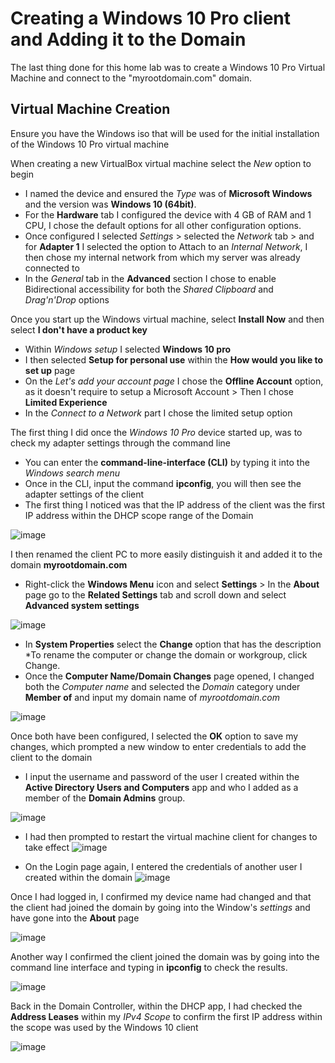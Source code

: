 # Creating a Windows 10 Pro client and Adding it to the Domain

The last thing done for this home lab was to create a Windows 10 Pro Virtual Machine and connect to the "myrootdomain.com" domain. 

## Virtual Machine Creation 

Ensure you have the Windows iso that will be used for the initial installation of the Windows 10 Pro virtual machine 

When creating a new VirtualBox virtual machine select the *New* option to begin
-  I named the device and ensured the *Type* was of **Microsoft Windows** and the version was **Windows 10 (64bit)**. 
-  For the **Hardware** tab I configured the device with 4 GB of RAM and 1 CPU, I chose the default options for all other configuration options. 
-  Once configured I selected *Settings* > selected the *Network* tab > and for **Adapter 1** I selected the option to Attach to an *Internal Network*, I then chose my internal network from which my server was already connected to
-  In the *General* tab in the **Advanced** section I chose to enable Bidirectional accessibility for both the *Shared Clipboard* and *Drag'n'Drop* options

Once you start up the Windows virtual machine, select **Install Now** and then select **I don't have a product key**
-  Within *Windows setup* I selected **Windows 10 pro**
-  I then selected **Setup for personal use** within the **How would you like to set up** page
-  On the *Let's add your account page* I chose the **Offline Account** option, as it doesn't require to setup a Microsoft Account > Then I chose **Limited Experience**
-  In the *Connect to a Network* part I chose the limited setup option

The first thing I did once the *Windows 10 Pro* device started up, was to check my adapter settings through the command line 
-  You can enter the **command-line-interface (CLI)** by typing it into the *Windows search menu* 
-  Once in the CLI, input the command **ipconfig**, you will then see the adapter settings of the client
  - The first thing I noticed was that the IP address of the client was the first IP address within the DHCP scope range of the Domain 

![image](https://github.com/Chaac9/Setting-up-AD-Domain-RAS-NAT-DHCP-on-Windows-Server-and-Adding-a-Client-to-the-Domain.md/assets/98796264/b28c6780-74e4-402f-9787-6e2ddd01d267)

I then renamed the client PC to more easily distinguish it and added it to the domain **myrootdomain.com**
-  Right-click the **Windows Menu** icon and select **Settings** > In the **About** page go to the **Related Settings** tab and scroll down and select **Advanced system settings**

![image](https://github.com/Chaac9/Setting-up-AD-Domain-RAS-NAT-DHCP-on-Windows-Server-and-Adding-a-Client-to-the-Domain.md/assets/98796264/a324688e-bb74-4d5b-a5e3-7c3ccec4a8fe)

-  In **System Properties** select the **Change** option that has the description *To rename the computer or change the domain or workgroup, click Change.
- Once the **Computer Name/Domain Changes**  page opened, I changed both the *Computer name* and selected the *Domain* category under **Member of** and input my domain name of *myrootdomain.com*
  
![image](https://github.com/Chaac9/Setting-up-AD-Domain-RAS-NAT-DHCP-on-Windows-Server-and-Adding-a-Client-to-the-Domain.md/assets/98796264/eb631b85-f9a0-430f-a4b5-a1f057a1072c)

Once both have been configured, I selected the **OK** option to save my changes, which prompted a new window to enter credentials to add the client to the domain
-  I input the username and password of the user I created within the **Active Directory Users and Computers** app and who I added as a member of the **Domain Admins** group.

![image](https://github.com/Chaac9/Setting-up-AD-Domain-RAS-NAT-DHCP-on-Windows-Server-and-Adding-a-Client-to-the-Domain.md/assets/98796264/a44e89b5-01f6-4633-8110-04a3c2abcfb1)

-  I had then prompted to restart the virtual machine client for changes to take effect 
![image](https://github.com/Chaac9/Setting-up-AD-Domain-RAS-NAT-DHCP-on-Windows-Server-and-Adding-a-Client-to-the-Domain.md/assets/98796264/43da314f-5393-4c8b-a5e3-d489ac6eafae)

- On the Login page again, I entered the credentials of another user I created within the domain 
![image](https://github.com/Chaac9/Setting-up-AD-Domain-RAS-NAT-DHCP-on-Windows-Server-and-Adding-a-Client-to-the-Domain.md/assets/98796264/a726d862-e969-451f-9edc-107f41e38126)

Once I had logged in, I confirmed my device name had changed and that the client had joined the domain by going into the Window's *settings* and have gone into the **About** page 

![image](https://github.com/Chaac9/Setting-up-AD-Domain-RAS-NAT-DHCP-on-Windows-Server-and-Adding-a-Client-to-the-Domain.md/assets/98796264/c9f98516-482a-4539-9fd1-594b208cf87d)

Another way I confirmed the client joined the domain was by going into the command line interface and typing in **ipconfig** to check the results.

![image](https://github.com/Chaac9/Setting-up-AD-Domain-RAS-NAT-DHCP-on-Windows-Server-and-Adding-a-Client-to-the-Domain.md/assets/98796264/36c73dbe-0e17-49fa-9a01-90c269d4ced3)

Back in the Domain Controller, within the DHCP app, I had checked the **Address Leases** within my *IPv4 Scope* to confirm the first IP address within the scope was used by the Windows 10 client 

![image](https://github.com/Chaac9/Setting-up-AD-Domain-RAS-NAT-DHCP-on-Windows-Server-and-Adding-a-Client-to-the-Domain.md/assets/98796264/f04f8038-4975-4457-978c-0739399f932c)
